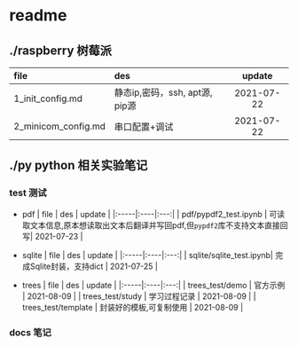 # readme

## ./raspberry 树莓派

| file | des | update |
|:-----|:----|:---:|
| 1_init_config.md | 静态ip,密码，ssh, apt源, pip源 | 2021-07-22 |
| 2_minicom_config.md | 串口配置+调试 | 2021-07-22 |

## ./py python 相关实验笔记

### test 测试
- pdf
| file | des | update |
|:-----|:----|:---:|
| pdf/pypdf2_test.ipynb | 可读取文本信息,原本想读取出文本后翻译并写回pdf,但`pypdf2`库不支持文本直接回写| 2021-07-23 |

- sqlite
| file | des | update |
|:-----|:----|:---:|
| sqlite/sqlite_test.ipynb| 完成Sqlite封装，支持dict | 2021-07-25 |

- trees
| file | des | update |
|:-----|:----|:---:|
| trees_test/demo | 官方示例 | 2021-08-09 |
| trees_test/study | 学习过程记录 | 2021-08-09 |
| trees_test/template | 封装好的模板,可复制使用 | 2021-08-09 |


### docs 笔记

